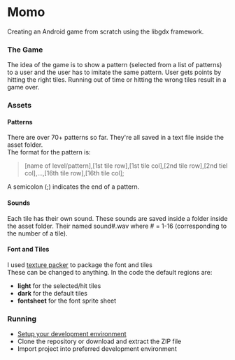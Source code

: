 # Momo
Creating an Android game from scratch using the libgdx framework.

### The Game
The idea of the game is to show a pattern (selected from a list of patterns) to a user and the user has to imitate the same pattern. User gets points by hitting the right tiles. Running out of time or hitting the wrong tiles result in a game over.

### Assets

#### Patterns
There are over 70+ patterns so far. They're all saved in a text file inside the asset folder.    
The format for the pattern is:    

> [name of level/pattern],[1st tile row],[1st tile col],[2nd tile row],[2nd tiel col],...,[16th tile row],[16th tile col];     

A semicolon (;) indicates the end of a pattern.

#### Sounds
Each tile has their own sound. These sounds are saved inside a folder inside the asset folder. Their named sound#.wav where # = 1-16 (corresponding to the number of a tile).

#### Font and Tiles
I used [texture packer](https://code.google.com/p/libgdx-texturepacker-gui/) to package the font and tiles    
These can be changed to anything. In the code the default regions are:
- **light** for the selected/hit tiles
- **dark** for the default tiles
- **fontsheet** for the font sprite sheet

### Running
- [Setup your development environment](https://github.com/libgdx/libgdx/wiki)
- Clone the repository or download and extract the ZIP file
- Import project into preferred development environment
